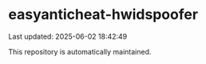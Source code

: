 # easyanticheat-hwidspoofer

Last updated: 2025-06-02 18:42:49

This repository is automatically maintained.
